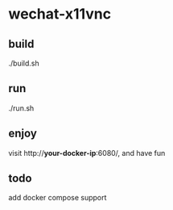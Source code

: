 # wechat-x11vnc
## build
./build.sh
## run
./run.sh
## enjoy
visit http://**your-docker-ip**:6080/, and have fun
## todo
add docker compose support
